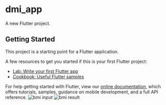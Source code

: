 # dmi_app

A new Flutter project.

## Getting Started

This project is a starting point for a Flutter application.

A few resources to get you started if this is your first Flutter project:

- [Lab: Write your first Flutter app](https://flutter.dev/docs/get-started/codelab)
- [Cookbook: Useful Flutter samples](https://flutter.dev/docs/cookbook)

For help getting started with Flutter, view our
[online documentation](https://flutter.dev/docs), which offers tutorials,
samples, guidance on mobile development, and a full API reference.
![bmi input](https://user-images.githubusercontent.com/92567956/164314308-8c706baf-ab5c-4efd-8587-118f61a7bc71.JPG)
![bmi result](https://user-images.githubusercontent.com/92567956/164314345-d8e4d94b-8ef7-466e-b648-d9df0263d226.JPG)
